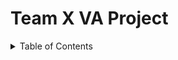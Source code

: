 # Team X VA Project
<details>
  <summary>Table of Contents</summary>
  <ol>
    <li><a href="#">Landing Page</a></li>
    <li><a href="#">Blah</a></li>
  </ol>
</details>